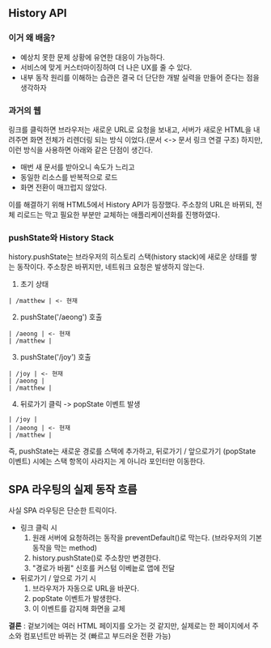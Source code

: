## History API

### 이거 왜 배움?
- 예상치 못한 문제 상황에 유연한 대응이 가능하다.
- 서비스에 맞게 커스터마이징하여 더 나은 UX를 줄 수 있다.
- 내부 동작 원리를 이해하는 습관은 결국 더 단단한 개발 실력을 만들어 준다는 점을 생각하자

### 과거의 웹
링크를 클릭하면 브라우저는 새로운 URL로 요청을 보내고, 서버가 새로운 HTML을 내려주면 화면 전체가 리렌더링 되는 방식 이었다.(문서 <-> 문서 링크 연결 구조)
하지만, 이런 방식을 사용하면 아래와 같은 단점이 생긴다.

- 매번 새 문서를 받아오니 속도가 느리고
- 동일한 리소스를 반복적으로 로드
- 화면 전환이 매끄럽지 않았다.

이를 해결하기 위해 HTML5에서 History API가 등장했다. 주소창의 URL은 바뀌되, 전체 리로드는 막고 필요한 부분만 교체하는 애플리케이션화를 진행하였다.

### pushState와 History Stack
history.pushState는 브라우저의 히스토리 스택(history stack)에 새로운 상태를 쌓는 동작이다. 주소창은 바뀌지만, 네트워크 요청은 발생하지 않는다.

1. 초기 상태
```
| /matthew | <- 현재
```

2. pushState('/aeong') 호출
```
| /aeong | <- 현재
| /matthew |
```

3. pushState('/joy') 호출
```
| /joy | <- 현재
| /aeong | 
| /matthew |
```

4. 뒤로가기 클릭 -> popState 이벤트 발생
```
| /joy |
| /aeong | <- 현재
| /matthew |
```

즉, pushState는 새로운 경로를 스택에 추가하고, 뒤로가기 / 앞으로가기 (popState 이벤트) 시에는 스택 항목이 사라지는 게 아니라 포인터만 이동한다.

## SPA 라우팅의 실제 동작 흐름

사실 SPA 라우팅은 단순한 트릭이다.

- 링크 클릭 시 
    1. 원래 서버에 요청하려는 동작을 preventDefault()로 막는다. (브라우저의 기본 동작을 막는 method)
    2. history.pushState()로 주소창만 변경한다.
    3. "경로가 바뀜" 신호를 커스텀 이베늩로 앱에 전달
- 뒤로가기 / 앞으로 가기 시
    1. 브라우저가 자동으로 URL을 바꾼다.
    2. popState 이벤트가 발생한다.
    3. 이 이벤트를 감지해 화면을 교체

**결론** : 겉보기에는 여러 HTML 페이지를 오가는 것 같지만, 실제로는 한 페이지에서 주소와 컴포넌트만 바뀌는 것 (빠르고 부드러운 전환 가능)

